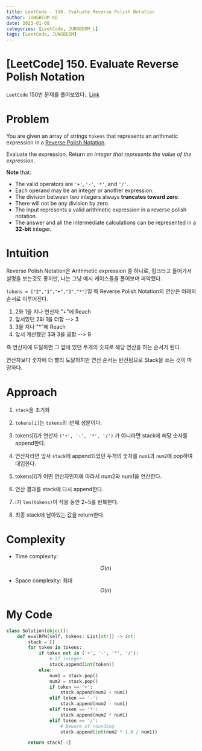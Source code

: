 ```yaml
---
title: LeetCode - 150. Evaluate Reverse Polish Notation
author: JUNGBEOM KO
date: 2023-01-08
categories: [LeetCode, JUNGBEOM_L]
tags: [LeetCode, JUNGBEOM]
---
```


# [LeetCode] 150. Evaluate Reverse Polish Notation

`LeetCode` 150번 문제를 풀어보았다.. [Link](https://leetcode.com/problems/evaluate-reverse-polish-notation/description/)



# Problem

You are given an array of strings `tokens` that represents an arithmetic expression in a [Reverse Polish Notation](http://en.wikipedia.org/wiki/Reverse_Polish_notation).

Evaluate the expression. Return *an integer that represents the value of the expression*.

**Note** that:

- The valid operators are `'+'`, `'-'`, `'*'`, and `'/'`.
- Each operand may be an integer or another expression.
- The division between two integers always **truncates toward zero**.
- There will not be any division by zero.
- The input represents a valid arithmetic expression in a reverse polish notation.
- The answer and all the intermediate calculations can be represented in a **32-bit** integer.



# Intuition

Reverse Polish Notation은 Arithmetic expression 중 하나로, 링크타고 들어가서 설명을 보는것도 좋지만, 나는 그냥 예시 케이스들을 풀어보며 파악했다.

 `tokens = ["2","1","+","3","*"]`일 때 Reverse Polish Notation의 연산은 아래의 순서로 이루어진다.

1. 2와 1을 지나 연산자 "+"에 Reach
2. 앞서있던 2와 1을 더함 --> 3
3. 3을 지나 "*"에 Reach
4. 앞서 계산했던 3과 3을 곱함 --> 9

즉 연산자에 도달하면 그 앞에 있던 두개의 숫자로 해당 연산을 하는 순서가 된다.

연산자보다 숫자에 더 빨리 도달하지만 연산 순서는 반전됨으로 Stack을 쓰는 것이 마땅하다.



# Approach

1. `stack`을 초기화

1. `tokens[i]`는 `tokens`의 i번째 성분이다.

1. tokens[i]가 연산자 `('+', '-', '*', '/')` 가 아니라면 stack에 해당 숫자를 append한다.

1. 연산자라면 앞서 `stack`에 append되었던 두개의 숫자를 `num1`과 `num2`에 pop하여 대입한다.

1. tokens[i]가 어떤 연산자인지에 따라서 num2와 num1을 연산한다.

1. 연산 결과를 stack에 다시 append한다.

1. i가 `len(tokens)`이 작을 동안 2~5를 반복한다.

1. 최종 stack에 남아있는 값을 return한다.

   

# Complexity

- Time complexity:

  $$O(n)$$

- Space complexity:
  최대 $$O(n)$$

  

# My Code

```python
class Solution(object):
    def evalRPN(self, tokens: List[str]) -> int:
        stack = []
        for token in tokens:
            if token not in ('+', '-', '*', '/'):
                # if integer
                stack.append(int(token))
            else:
                num1 = stack.pop()
                num2 = stack.pop()
                if token == '+':
                    stack.append(num2 + num1)
                elif token == '-':
                    stack.append(num2 - num1)
                elif token == '*':
                    stack.append(num2 * num1)
                elif token == '/':
                    # Beware of rounding
                    stack.append(int(num2 * 1.0 / num1))

        return stack[-1]
```
